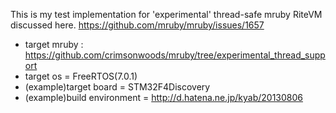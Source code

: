 This is my test implementation for 'experimental' thread-safe mruby RiteVM discussed here.
https://github.com/mruby/mruby/issues/1657

* target mruby : https://github.com/crimsonwoods/mruby/tree/experimental_thread_support
* target os = FreeRTOS(7.0.1)
* (example)target board = STM32F4Discovery
* (example)build environment = http://d.hatena.ne.jp/kyab/20130806

